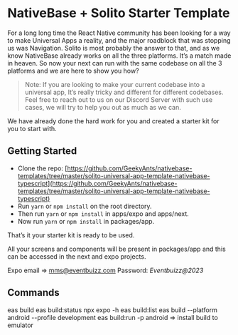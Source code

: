 # NativeBase + Solito Starter Template

For a long long time the React Native community has been looking for a way to make Universal Apps a reality, and the major roadblock that was stopping us was Navigation. Solito is most probably the answer to that, and as we know NativeBase already works on all the three platforms. It’s a match made in heaven. So now your next can run with the same codebase on all the 3 platforms and we are here to show you how?

> Note: If you are looking to make your current codebase into a universal app, It’s really tricky and different for different codebases. Feel free to reach out to us on our Discord Server with such use cases, we will try to help you out as much as we can.
> 

We have already done the hard work for you and created a starter kit for you to start with.

## Getting Started

- Clone the repo: [https://github.com/GeekyAnts/nativebase-templates/tree/master/solito-universal-app-template-nativebase-typescript](https://github.com/GeekyAnts/nativebase-templates/tree/master/solito-universal-app-template-nativebase-typescript)
- Run `yarn` or `npm install` on the root directory.
- Then run `yarn` or `npm install` in apps/expo and apps/next.
- Now run `yarn` or `npm install` in packages/app.

That’s it your starter kit is ready to be used.

All your screens and components will be present in packages/app and this can be accessed in the next and expo projects.

Expo
email => mms@eventbuizz.com
Password: *Eventbuizz@2023* 

## Commands

eas build
eas build:status
npx expo -h
eas build:list
eas build --platform android --profile development
eas build:run -p android => install build to emulator